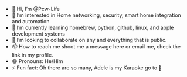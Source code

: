 - 👋 Hi, I’m @Pcw-Life
- 👀 I’m interested in Home networking, security, smart home integration and automation
- 🌱 I’m currently learning homebrew, python, github, linux, and apple development systems
- 💞️ I’m looking to collaborate on any and everything that is public. 
- 📫 How to reach me shoot me a message here or email me, check the link in my profile. 
- 😄 Pronouns: He/Him
- ⚡ Fun fact: Oh there are so many, Adele is my Karaoke go to 🎤

<!---
Pcw-Life/Pcw-Life is a ✨ special ✨ repository because its `README.md` (this file) appears on your GitHub profile.
You can click the Preview link to take a look at your changes.
--->

